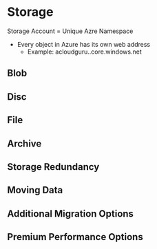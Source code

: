 # Storage
Storage Account = Unique Azre Namespace

- Every object in Azure has its own web address
  - Example: acloudguru.<storage-type>.core.windows.net

## Blob

## Disc

## File

## Archive

## Storage Redundancy

## Moving Data

## Additional Migration Options

## Premium Performance Options
